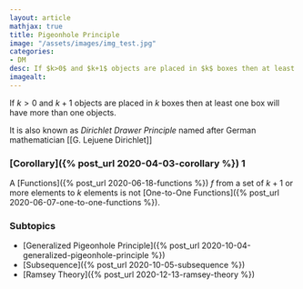 ```yaml
---
layout: article
mathjax: true
title: Pigeonhole Principle
image: "/assets/images/img_test.jpg"
categories:
- DM
desc: If $k>0$ and $k+1$ objects are placed in $k$ boxes then at least one box will have more than one objects. 
imagealt: 
---
```


If $k>0$ and $k+1$ objects are placed in $k$ boxes then at least one box will have more than one objects.


































































































































































































































































































































































It is also known as *Dirichlet Drawer Principle* named after German mathematician [[G. Lejuene Dirichlet]]

### [Corollary]({% post_url 2020-04-03-corollary %}) 1
A [Functions]({% post_url 2020-06-18-functions %}) $f$ from a set of $k+1$ or more elements to $k$ elements is not [One-to-One Functions]({% post_url 2020-06-07-one-to-one-functions %}).


































































































































































































































































































































































### Subtopics
- [Generalized Pigeonhole Principle]({% post_url 2020-10-04-generalized-pigeonhole-principle %})
- [Subsequence]({% post_url 2020-10-05-subsequence %})
- [Ramsey Theory]({% post_url 2020-12-13-ramsey-theory %})